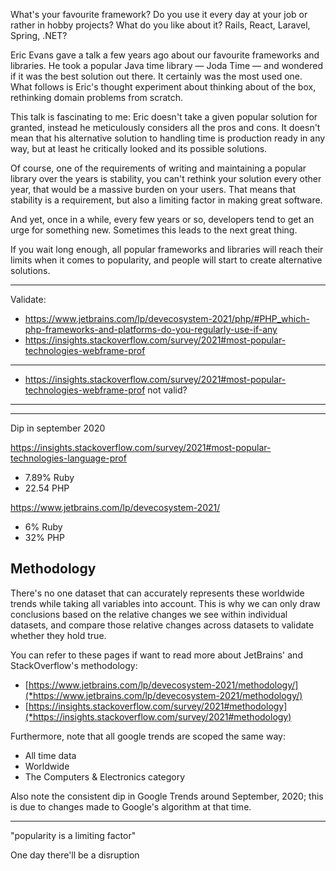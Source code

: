 What's your favourite framework? Do you use it every day at your job or rather in hobby projects? What do you like about it? Rails, React, Laravel, Spring, .NET?  

Eric Evans gave a talk a few years ago about our favourite frameworks and libraries. He took a popular Java time library — Joda Time — and wondered if it was the best solution out there. It certainly was the most used one. What follows is Eric's thought experiment about thinking about of the box, rethinking domain problems from scratch. 

This talk is fascinating to me: Eric doesn't take a given popular solution for granted, instead he meticulously considers all the pros and cons. It doesn't mean that his alternative solution to handling time is production ready in any way, but at least he critically looked and its possible solutions.

Of course, one of the requirements of writing and maintaining a popular library over the years is stability, you can't rethink your solution every other year, that would be a massive burden on your users. That means that stability is a requirement, but also a limiting factor in making great software.

And yet, once in a while, every few years or so, developers tend to get an urge for something new. Sometimes this leads to the next great thing.

If you wait long enough, all popular frameworks and libraries will reach their limits when it comes to popularity, and people will start to create alternative solutions.

---

<script type="text/javascript" src="https://ssl.gstatic.com/trends_nrtr/2674_RC03/embed_loader.js"></script> 

<script type="text/javascript"> trends.embed.renderExploreWidget("TIMESERIES", {"comparisonItem":[{"keyword":"zend framework","geo":"","time":"all"},{"keyword":"/m/09t3sp","geo":"","time":"all"},{"keyword":"Laravel","geo":"","time":"all"},{"keyword":"/m/02qgdkj","geo":"","time":"all"},{"keyword":"/m/09cjcl","geo":"","time":"all"}],"category":5,"property":""}, {"exploreQuery":"cat=5&date=all&q=zend%20framework,%2Fm%2F09t3sp,Laravel,%2Fm%2F02qgdkj,%2Fm%2F09cjcl","guestPath":"https://trends.google.com:443/trends/embed/"}); </script>

Validate: 
- https://www.jetbrains.com/lp/devecosystem-2021/php/#PHP_which-php-frameworks-and-platforms-do-you-regularly-use-if-any
- https://insights.stackoverflow.com/survey/2021#most-popular-technologies-webframe-prof

---

<script type="text/javascript"> trends.embed.renderExploreWidget("TIMESERIES", {"comparisonItem":[{"keyword":"/m/0505cl","geo":"","time":"all"},{"keyword":"Laravel","geo":"","time":"all"},{"keyword":"Java Spring","geo":"","time":"all"},{"keyword":"/m/09cjcl","geo":"","time":"all"}],"category":5,"property":""}, {"exploreQuery":"cat=5&date=all&q=%2Fm%2F0505cl,Laravel,%2Fm%2F09cjcl,Java%20Spring","guestPath":"https://trends.google.com:443/trends/embed/"}); </script>

- https://insights.stackoverflow.com/survey/2021#most-popular-technologies-webframe-prof not valid?

---

<script type="text/javascript"> trends.embed.renderExploreWidget("TIMESERIES", {"comparisonItem":[{"keyword":"/m/0505cl","geo":"","time":"all"},{"keyword":"Laravel","geo":"","time":"all"}],"category":5,"property":""}, {"exploreQuery":"cat=5&date=all&q=%2Fm%2F0505cl,Laravel","guestPath":"https://trends.google.com:443/trends/embed/"}); </script>

---

<script type="text/javascript"> trends.embed.renderExploreWidget("TIMESERIES", {"comparisonItem":[{"keyword":"/m/06ff5","geo":"","time":"all"},{"keyword":"PHP","geo":"","time":"all"}],"category":5,"property":""}, {"exploreQuery":"cat=5&date=all&q=PHP,%2Fm%2F06ff5","guestPath":"https://trends.google.com:443/trends/embed/"}); </script>

Dip in september 2020

https://insights.stackoverflow.com/survey/2021#most-popular-technologies-language-prof

- 7.89% Ruby
- 22.54 PHP

https://www.jetbrains.com/lp/devecosystem-2021/

- 6% Ruby
- 32% PHP


## Methodology

There's no one dataset that can accurately represents these worldwide trends while taking all variables into account. This is why we can only draw conclusions based on the relative changes we see within individual datasets, and compare those relative changes across datasets to validate whether they hold true.

You can refer to these pages if want to read more about JetBrains' and StackOverflow's methodology:

- [https://www.jetbrains.com/lp/devecosystem-2021/methodology/](*https://www.jetbrains.com/lp/devecosystem-2021/methodology/)
- [https://insights.stackoverflow.com/survey/2021#methodology](*https://insights.stackoverflow.com/survey/2021#methodology)

Furthermore, note that all google trends are scoped the same way:

- All time data
- Worldwide
- The Computers & Electronics category

Also note the consistent dip in Google Trends around September, 2020; this is due to changes made to Google's algorithm at that time.

--- 

"popularity is a limiting factor"

One day there'll be a disruption
